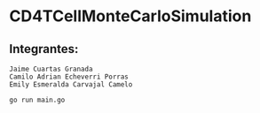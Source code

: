 # CD4TCellMonteCarloSimulation


## Integrantes:
	Jaime Cuartas Granada
	Camilo Adrian Echeverri Porras
	Emily Esmeralda Carvajal Camelo

```
go run main.go
```
